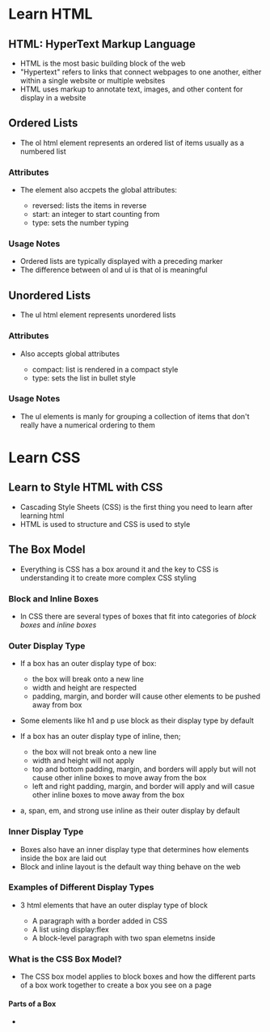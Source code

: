 # Learn HTML

## HTML: HyperText Markup Language

- HTML is the most basic building block of the web
- "Hypertext" refers to links that connect webpages to one another, either within a single website or multiple websites
- HTML uses markup to annotate text, images, and other content for display in a website

## Ordered Lists

- The ol html element represents an ordered list of items usually as a numbered list

### Attributes

- The element also accpets the global attributes:

  - reversed: lists the items in reverse
  - start: an integer to start counting from
  - type: sets the number typing

### Usage Notes

- Ordered lists are typically displayed with a preceding marker
- The difference between ol and ul is that ol is meaningful

## Unordered Lists

- The ul html element represents unordered lists

### Attributes

- Also accepts global attributes

  - compact: list is rendered in a compact style
  - type: sets the list in bullet style

### Usage Notes

- The ul elements is manly for grouping a collection of items that don't really have a numerical ordering to them

# Learn CSS

## Learn to Style HTML with CSS

- Cascading Style Sheets (CSS) is the first thing you need to learn after learning html
- HTML is used to structure and CSS is used to style

## The Box Model

- Everything is CSS has a box around it and the key to CSS is understanding it to create more complex CSS styling

### Block and Inline Boxes

- In CSS there are several types of boxes that fit into categories of *block boxes* and *inline boxes*

### Outer Display Type

- If a box has an outer display type of box:

  - the box will break onto a new line
  - width and height are respected
  - padding, margin, and border will cause other elements to be pushed away from box

- Some elements like h1 and p use block as their display type by default

- If a box has an outer display type of inline, then;

  - the box will not break onto a new line
  - width and height will not apply
  - top and bottom padding, margin, and borders will apply but will not cause other inline boxes to move away from the box
  - left and right padding, margin, and border will apply and will casue other inline boxes to move away from the box

- a, span, em, and strong use inline as their outer display by default

### Inner Display Type

- Boxes also have an inner display type that determines how elements inside the box are laid out
- Block and inline layout is the default way thing behave on the web

### Examples of Different Display Types

- 3 html elements that have an outer display type of block

  - A paragraph with a border added in CSS
  - A list using display:flex
  - A block-level paragraph with two span elemetns inside

### What is the CSS Box Model?

- The CSS box model applies to block boxes and how the different parts of a box work together to create a box you see on a page

#### Parts of a Box 

- 